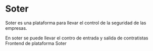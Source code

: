 # Soter

Soter es una plataforma para llevar el control de la seguridad de las empresas.

En soter se puede llevar el contro de entrada y salida de contratistas
Frontend de plataforma Soter



